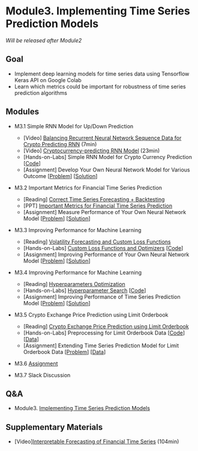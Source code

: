 # Module3. Implementing Time Series Prediction Models

*Will be released after Module2*

## Goal
- Implement deep learning models for time series data using Tensorflow Keras API on Google Colab 
- Learn which metrics could be important for robustness of time series prediction algorithms 

## Modules
- M3.1 Simple RNN Model for Up/Down Prediction
    - [Video] [Balancing Recurrent Neural Network Sequence Data for Crypto Predicting RNN](https://pythonprogramming.net/balancing-rnn-data-deep-learning-python-tensorflow-keras/) (7min)
    - [Video] [Cryptocurrency-predicting RNN Model](https://pythonprogramming.net/crypto-rnn-model-deep-learning-python-tensorflow-keras/) (23min)
    - [Hands-on-Labs] Simple RNN Model for Crypto Currency Prediction [[Code](https://colab.research.google.com/drive/1AzPfrMqrhUxgE8EN0WTPoJ39B5xIEx-a)]
    - [Assignment] Develop Your Own Neural Network Model for Various Outcome [[Problem](https://colab.research.google.com/drive/1XO3bqzJXHe1R-cMcOsHWJ0GRu45ofB0K)] [[Solution](https://colab.research.google.com/drive/10T0p4FuaF4Bgph3dFRSYxbRMYkVPS9gN)]

- M3.2 Important Metrics for Financial Time Series Prediction
    - [Reading] [Correct Time Series Forecasting + Backtesting](https://medium.com/machine-learning-world/neural-networks-for-algorithmic-trading-1-2-correct-time-series-forecasting-backtesting-9776bfd9e589)
    - [PPT] [Important Metrics for Financial Time Series Prediction](https://drive.google.com/open?id=1N5W1dg7h4dnF0fSZ9ohy_I5Of46Is3AD)
    - [Assignment] Measure Performance of Your Own Neural Network Model [[Problem](https://colab.research.google.com/drive/1r0J7BBB0S7HmyVfFRLJD24XPC_bzg8ea)] [[Solution](https://colab.research.google.com/drive/1sJA328dcutKrVTe4WvFARVMFZ8zX6_Wl)]

- M3.3 Improving Performance for Machine Learning
    - [Reading] [Volatility Forecasting and Custom Loss Functions](https://codeburst.io/neural-networks-for-algorithmic-trading-volatility-forecasting-and-custom-loss-functions-c030e316ea7e)
    - [Hands-on-Labs] [Custom Loss Functions and Optimizers]() [[Code]()]
    - [Assignment] Improving Performance of Your Own Neural Network Model [[Problem]()] [[Solution]()]

- M3.4 Improving Performance for Machine Learning
    - [Reading] [Hyperparameters Optimization](https://medium.com/machine-learning-world/neural-networks-for-algorithmic-trading-hyperparameters-optimization-cb2b4a29b8ee)
    - [Hands-on-Labs] [Hyperparameter Search]() [[Code]()]
    - [Assignment] Improving Performance of Time Series Prediction Model [[Problem]()] [[Solution]()]

- M3.5 Crypto Exchange Price Prediction using Limit Orderbook
    - [Reading] [Crypto Exchange Price Prediction using Limit Orderbook](https://drive.google.com/open?id=1U86rW0rL7ZMld4txXi40SEfACVJ0r3vZ)
    - [Hands-on-Labs] Preprocessing for Limit Orderbook Data [[Code]()] [[Data]()]
    - [Assignment] Extending Time Series Prediction Model for Limit Orderbook Data [[Problem]()] [[Data]()]

- M3.6 [Assignment]()
- M3.7 Slack Discussion

## Q&A
- Module3. [Implementing Time Series Prediction Models](../Q&A/Module3.md)

## Supplementary Materials
- [Video][Interpretable Forecasting of Financial Time Series](https://youtu.be/gX8gyri8E28?t=107) (104min)